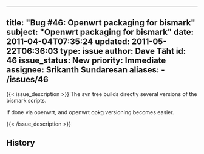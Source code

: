 
---
title: "Bug #46: Openwrt packaging for bismark"
subject: "Openwrt packaging for bismark"
date: 2011-04-04T07:35:24
updated: 2011-05-22T06:36:03
type: issue
author: Dave Täht
id: 46
issue_status: New
priority: Immediate
assignee: Srikanth Sundaresan
aliases:
    - /issues/46
---

{{< issue_description >}}
The svn tree builds directly several versions of the bismark scripts.

If done via openwrt, and openwrt opkg versioning becomes easier.


{{< /issue_description >}}

## History

